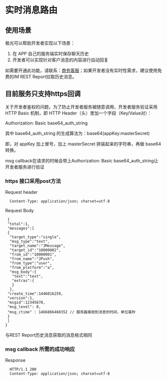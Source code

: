 # 实时消息路由

## 使用场景

极光可以帮助开发者实现以下场景：

1. 在 APP 自己的服务端实时保存聊天历史
2. 开发者可以实现针对客户消息的内容进行自动回复

如需要开通此功能，请联系：[商务客服](https://www.jiguang.cn/accounts/business/form)；如果开发者没有实时性需求，建议使用免费的IM REST Report拉取历史消息。


## 目前服务只支持https回调

关于开发者鉴权的问题，为了防止开发者服务被随意调用，开发者服务验证采用 HTTP Basic 机制，即 HTTP Header（头）里加一个字段（Key/Value对）：

Authorization: Basic base64_auth_string

其中 base64_auth_string 的生成算法为：base64(appKey:masterSecret)

即，对 appKey 加上冒号，加上 masterSecret 拼装起来的字符串，再做 base64 转换。

msg callback在请求的时候会带上Authorization: Basic base64_auth_string让开发者服务进行验证

### https 接口采用post方法 

Request header

```
  Content-Type: application/json; charset=utf-8
```


Request Body
 
```
 { 
 "total":1,
 "messages":[ 
 { 
  "target_type":"single",
  "msg_type":"text",
  "target_name":"JMessage",
  "target_id":"10000002",
  "from_id":"10000001",
  "from_name":"JPush",
  "from_type":"user",
  "from_platform":"a",
  "msg_body":{ 
   "text":"text",
   "extras":{ 
   }
  },
 "create_time":1446016259,
 "version":1,
 "msgid":12345678,
 "msg_level": 0,
 "msg_ctime" : 1466866468352 // 服务器接收到消息的时间，单位毫秒  
 }
 ]
}

```

与REST Report历史消息获取的消息格式相同

### msg callback 所需的成功响应

Response

```
  HTTP/1.1 200  
  Content-Type: application/json; charset=utf-8

```

